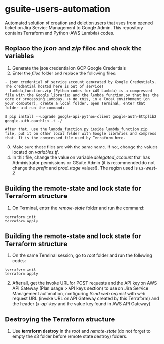 # gsuite-users-automation
Automated solution of creation and deletion users that uses from opened ticket on Jira Service Management to Google Admin.
This repository contains Terraform and Python (AWS Lambda) codes.

## Replace the *json* and *zip* files and check the variables
1. Generate the json credential on GCP Google Credentials
2. Enter the *files* folder and replace the following files:
```
- json credential of service account generated by Google Credentials. The credential hosted here is out of service!
- lambda_function.zip (Python codes for AWS Lambda) is a compressed file with the Google libraries and the lambda_function.py that has the core of processing Lambdas. To do this, in a local environment (on your computer), create a local folder, open Terminal, enter that folder and run the command:

$ pip install --upgrade google-api-python-client google-auth-httplib2 google-auth-oauthlib -t ./

After that, use the lambda_function.py inside lambda_function.zip file, put it on other local folder with Google libraries and compress that. It is the compressed file used by Terraform here.
```
3. Make sure these files are with the same name. If not, change the values located on *variables.tf*.
4. In this file, change the value on variable *delegated_account* that has Administrator permissions on GSuite Admin (it is recommended do not change the *prefix* and *prod_stage* values!). The region used is *us-west-2*

## Building the remote-state and lock state for Terraform structure
1. On Terminal, enter the *remote-state* folder and run the command:
```
terraform init
terraform apply
```

## Building the remote-state and lock state for Terraform structure
1. On the same Terminal session, go to *root* folder and run the following codes:
```
terraform init
terraform apply
```
2. After all, get the invoke URL for POST requests and the API key on AWS API Gateway (Plan usage > API keys section) to use on Jira Service Management automation, configuring *Send web request* with web request URL (invoke URL on API Gateway created by this Terraform) and the header (*x-api-key* and the value key found in AWS API Gateway)

## Destroying the Terraform structure
1. Use **terraform destroy** in the *root* and *remote-state* (do not forget to empty the s3 folder before remote state destroy) folders.
